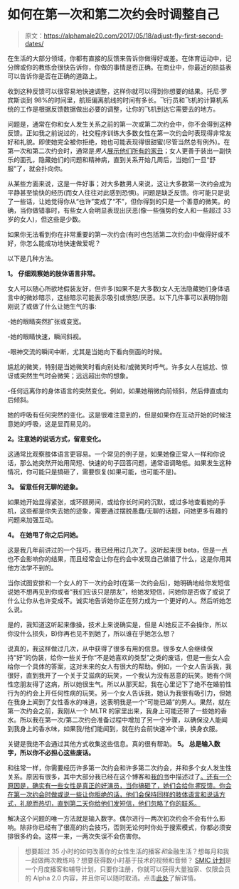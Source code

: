 # 如何在第一次和第二次约会时调整自己

> 原文：<https://alphamale20.com/2017/05/18/adjust-fly-first-second-dates/>

在生活的大部分领域，你都有直接的反馈来告诉你做得好或差。在体育运动中，记分牌或你的教练会很快告诉你，你做的事情是否正确。在商业中，你最近的损益表可以告诉你是否在正确的道路上。

收到这种反馈可以很容易地快速调整，这样你就可以得到你想要的结果。托尼·罗宾斯谈到 98%的时间里，航班偏离航线的时间有多长。飞行员和飞机的计算机系统的工作是根据反馈数据做出必要的调整，让你的飞机到达它需要去的地方。

问题是，通常在你和女人发生关系之前的第一次或第二次约会中，你不会得到这种反馈。正如我之前说过的，社交程序训练大多数女性在第一次约会时表现得非常友好和礼貌。即使她完全被你拒绝，她也可能表现得很甜蜜(尽管当然总有例外)。在第一次和第二次约会时，通常是*男人*[展示他们所有的家丑](https://blackdragonblog.com/2015/03/29/how-to-completely-screw-up-a-first-date/)；女人更善于装出一副快乐的面孔，隐藏她们的问题和精神病，直到关系开始几周后，当她们一旦“舒服”了，就会扑向你。

从某些方面来说，这是一件好事；对大多数男人来说，这让大多数第一次约会成为平静甚至愉快的经历(而女人往往对此感到恐惧)。问题是缺乏反馈。你可能只是说了一些话，让她觉得你从“也许”变成了“不”，但你得到的只是一个善意的微笑。的确，当你做错事时，有些女人会明显表现出厌恶(像一些强势的女人和一些超过 33 岁的女人)，但这些是少数。

如果你无法看到你在非常重要的第一次约会(有时也包括第二次约会)中做得好或不好，你怎么能成功地快速做爱呢？

以下是几种方法。

**1。** **仔细观察她的肢体语言非常。**

女人可以随心所欲地假装友好，但许多(如果不是大多数)女人无法隐藏她们身体语言中的微妙暗示，这些暗示可能表示吸引或愤怒/厌恶。以下几件事可以表明你刚刚说了或做了什么让她生气的事:

-她的眼睛突然扩张或变宽。

-她的眼睛快速，瞬间斜视。

-眼神交流的瞬间中断，尤其是当她向下看向侧面的时候。

尴尬的微笑，特别是当她微笑时看向别处和/或微笑时呼气。许多女人在尴尬、惊讶或突然生气时会微笑；远远超出你的想象。

-任何远离你的身体语言的突然变化。例如，如果她稍微向前倾斜，然后伸直或向后倾斜。

她的呼吸有任何突然的变化。这是很难注意到的，但是如果你在互动开始的时候注意她的呼吸，这是显而易见的。

**2。注意她的说话方式，留意变化。**

这通常比观察肢体语言更容易。一个常见的例子是，如果她像正常人一样和你说话，那么她突然开始用简短、快速的句子回答问题，通常语调略低。如果发生这种情况，你可能只是搞砸了，需要恢复(如果可能，也可能不是)。

**3。** **留意任何无聊的迹象。**

如果她开始显得紧张，或环顾房间，或给你长时间的沉默，或过多地查看她的手机，这些都是你失去她的迹象，需要通过摆脱愚蠢/无聊的话题，问她更多有趣的问题来加强互动。

**4。** **在她甩了你之后问她。**

这是我几年前讲过的一个技巧，我已经用过几次了。这听起来很 beta，但是一点也不会影响你的结果，而且经常会让你在约会中发现自己做错了什么，这是你用其他方法学不到的。

当你试图安排和一个女人的下一次约会时(在第一次约会后)，她明确地给你发短信说她不想再见到你或者“我们应该只是朋友”，给她发短信，问她你是否做了或说了什么让你从也许变成不。诚实地告诉她你正在努力成为一个更好的人。然后听她怎么说。

是的，我知道这听起来像操，技术上来说确实是，但是 A)她反正不会操你，所以你没什么损失，B)你再也见不到她了，所以谁在乎她怎么想？

说真的，我这样做过几次，从中获得了很多有用的信息。很多女人会继续保持“好”的伪装，给你一些关于你“不是她喜欢的类型”之类的废话，但是一些女人会给你一个具体的答案，这对未来的女人有很大的帮助。例如，一个女人告诉我，我很好，直到我开了一个关于艾滋病的玩笑，一个我认为没有恶意的玩笑。她有个同性恋朋友得了这病，所以她很生气。所以从那天起，我在心里记下了绝不在婚前性行为的约会上开任何性病的玩笑。另一个女人告诉我，她认为我很有吸引力，但她在我身上闻到了女性香水的味道，这表明我是一个“可能已婚”的男人。果然，就在第一次约会之前，我刚从一个 MLTR 的家里出来，我身上可能还带了一些她的香水。所以我在第一次/第二次约会准备过程中增加了另一个步骤，以确保没人能闻到我身上的香水味，如果我/他们能闻到，就在约会前快速冲个澡，换身衣服。

关键是我绝不会通过其他方式收集这些信息。真的很有帮助。 **5。** **总是输入数字，所以你不必担心这些废话。**

和往常一样，你需要经历许多第一次约会和许多第二次约会，并和多个女人发生性关系。原因有很多，其中大部分我已经在这个博客和[我的书](http://www.blackdragonsystem.com/productsservices.html)中描述过了[。还有一个原因是，确实有一些女性是真正的好演员，当你搞砸了，她们会给你*零*反馈。你会在第一次约会时做或说一些让你拒绝的话，他们会保持同样的肢体语言和说话方式，礼貌而热切，直到第二天你给他们发短信，他们忽略了你的联系。](https://blackdragonblog.com/archive-posts/)

解决这个问题的唯一方法就是输入数字。偶尔进行一两次初次约会不会有什么影响。除非你已经有了很高的约会技巧，否则无论何时你处于搜索模式，你都必须安排很多约会。这样一来，一两次失误不会伤害你。

> 想要超过 35 小时的如何改善你的女性生活的播客*和*金融生活？想每月和我一起做两次教练吗？想要获得数小时基于技术的视频和音频？ [SMIC 计划](https://alphamale20.kartra.com/page/vIL17)是一个月度播客和辅导计划，只要你注册，你就可以获得大量独家、仅限会员的 Alpha 2.0 内容，并且你可以随时取消。点击[此处](https://alphamale20.kartra.com/page/vIL17)了解详情。
> 
> 
